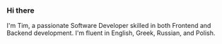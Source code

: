 ### Hi there

I'm Tim, a passionate Software Developer skilled in both Frontend and Backend development. I'm fluent in English, Greek, Russian, and Polish. 

<!--DISABLED_START_SECTION:waka-->
<!--DISABLED_END_SECTION:waka-->

